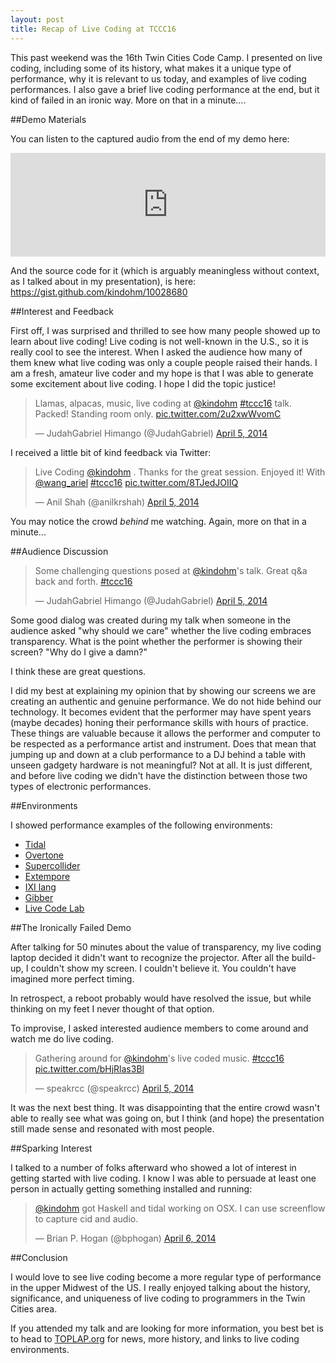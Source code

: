 ```yaml
---
layout: post
title: Recap of Live Coding at TCCC16
---
```


This past weekend was the 16th Twin Cities Code Camp. I presented on live coding,
including some of its history, what makes it a unique type of performance,
why it is relevant to us today, and examples of live coding performances. I also 
gave a brief live coding performance at the end, but it kind of failed in an
ironic way. More on that in a minute....

##Demo Materials

You can listen to the captured audio from the end of my demo here:

<iframe width="100%" height="166" scrolling="no" frameborder="no" src="https://w.soundcloud.com/player/?url=https%3A//api.soundcloud.com/tracks/143561150%3Fsecret_token%3Ds-aGHAn&amp;color=ff5500&amp;auto_play=false&amp;hide_related=false&amp;show_artwork=true"></iframe>

And the source code for it (which is arguably meaningless without context, as
I talked about in my presentation), is here: 
<a href="https://gist.github.com/kindohm/10028680">https://gist.github.com/kindohm/10028680</a>

##Interest and Feedback

First off, I was surprised and thrilled to see how many people showed up to 
learn about live coding! Live coding is not well-known in the U.S., so it is
really cool to see the interest. When I asked the audience how many of them knew
what live coding was only a couple people raised their hands. I am a fresh, 
amateur live coder and my hope is that I was able to generate some excitement
about live coding. I hope I did the topic justice!

<script async src="//platform.twitter.com/widgets.js" charset="utf-8"></script>

<blockquote class="twitter-tweet" lang="en"><p>Llamas, alpacas, music, live coding at <a href="https://twitter.com/kindohm">@kindohm</a> <a href="https://twitter.com/search?q=%23tccc16&amp;src=hash">#tccc16</a> talk. Packed! Standing room only. <a href="http://t.co/2u2xwWvomC">pic.twitter.com/2u2xwWvomC</a></p>&mdash; JudahGabriel Himango (@JudahGabriel) <a href="https://twitter.com/JudahGabriel/statuses/452525668241113088">April 5, 2014</a></blockquote>

I received a little bit of kind feedback via Twitter:

<blockquote class="twitter-tweet" lang="en"><p>Live Coding <a href="https://twitter.com/kindohm">@kindohm</a> . Thanks for the great session. Enjoyed it! With <a href="https://twitter.com/wang_ariel">@wang_ariel</a> <a href="https://twitter.com/search?q=%23tccc16&amp;src=hash">#tccc16</a> <a href="http://t.co/8TJedJOIIQ">pic.twitter.com/8TJedJOIIQ</a></p>&mdash; Anil Shah (@anilkrshah) <a href="https://twitter.com/anilkrshah/statuses/452541047395348480">April 5, 2014</a></blockquote>

You may notice the crowd _behind_ me watching. Again, more on that in a minute...

##Audience Discussion

<blockquote class="twitter-tweet" lang="en"><p>Some challenging questions posed at <a href="https://twitter.com/kindohm">@kindohm</a>&#39;s talk. Great q&amp;a back and forth. <a href="https://twitter.com/search?q=%23tccc16&amp;src=hash">#tccc16</a></p>&mdash; JudahGabriel Himango (@JudahGabriel) <a href="https://twitter.com/JudahGabriel/statuses/452532172725841920">April 5, 2014</a></blockquote>

Some good dialog was created during my talk when someone in the audience asked
"why should we care" whether the live coding embraces transparency. What is the
point whether the performer is showing their screen?  "Why do I give a damn?"

I think these are great questions. 

I did my best at explaining my opinion that by showing our screens we are creating
an authentic and genuine performance. We do not hide behind our technology. It
becomes evident that the performer may have spent years (maybe decades) honing
their performance skills with hours of practice. These things are valuable
because it allows the performer and computer to be respected as a performance
artist and instrument. Does that mean that jumping up and down at a club performance
to a DJ behind a table with unseen gadgety hardware is not meaningful?
Not at all. It is just different, and before live coding we didn't have the
distinction between those two types of electronic performances.

##Environments

I showed performance examples of the following environments:

- <a href="http://yaxu.org/tidal">Tidal</a>
- <a href="http://overtone.github.io/">Overtone</a>
- <a href="http://supercollider.sourceforge.net/">Supercollider</a>
- <a href="http://benswift.me/extempore-docs/">Extempore</a>
- <a href="http://www.ixi-audio.net/ixilang/">IXI lang</a>
- <a href="http://gibber.mat.ucsb.edu/">Gibber</a>
- <a href="http://livecodelab.net/play/index.html">Live Code Lab</a>

##The Ironically Failed Demo

After talking for 50 minutes about the value of transparency, my live
coding laptop decided it didn't want to recognize the projector. After all the
build-up, I couldn't show my screen. I couldn't believe it. You couldn't have
imagined more perfect timing.

In retrospect, a reboot probably would 
have resolved the issue, but while thinking on my feet I never thought of
that option.

To improvise, I asked interested audience members to come around and watch
me do live coding. 

<blockquote class="twitter-tweet" lang="en"><p>Gathering around for <a href="https://twitter.com/kindohm">@kindohm</a>&#39;s live coded music. <a href="https://twitter.com/search?q=%23tccc16&amp;src=hash">#tccc16</a> <a href="http://t.co/bHjRlas3Bl">pic.twitter.com/bHjRlas3Bl</a></p>&mdash; speakrcc (@speakrcc) <a href="https://twitter.com/speakrcc/statuses/452541241738027009">April 5, 2014</a></blockquote>

It was the next best thing. It was disappointing that the entire crowd wasn't
able to really see what was going on, but I think (and hope) the presentation still
made sense and resonated with most people. 

##Sparking Interest

I talked to a number of folks afterward who showed a lot of interest in 
getting started with live coding. I know I was able to persuade at least one
person in actually getting something installed and running:

<blockquote class="twitter-tweet" lang="en"><p><a href="https://twitter.com/kindohm">@kindohm</a> got Haskell and tidal working on OSX. I can use screenflow to capture cid and audio.</p>&mdash; Brian P. Hogan (@bphogan) <a href="https://twitter.com/bphogan/statuses/452868240335990784">April 6, 2014</a></blockquote>

##Conclusion

I would love to see live coding become a more regular type of performance in
the upper Midwest of the US. I really enjoyed talking about the history, 
significance, and uniqueness of live coding to programmers in the Twin Cities
area.

If you attended my talk and are looking for more information, you best bet is
to head to <a href="http://toplap.org">TOPLAP.org</a> for news, more history,
and links to live coding environments.



